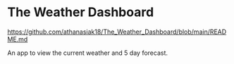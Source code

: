 # The Weather Dashboard

https://github.com/athanasiak18/The_Weather_Dashboard/blob/main/README.md

An app to view the current weather and 5 day forecast.
